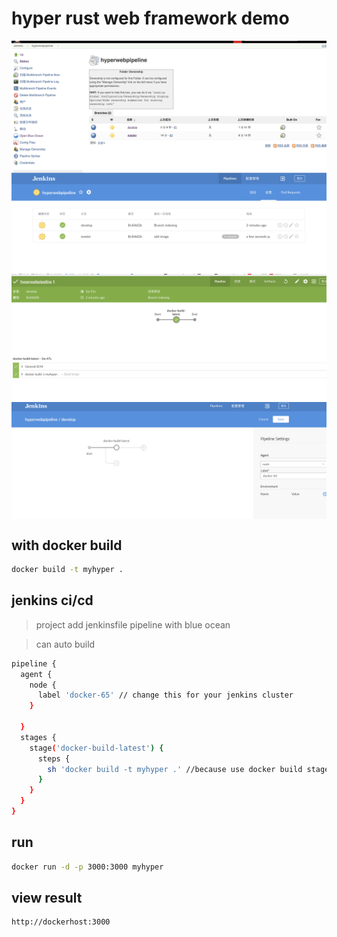 # hyper rust web framework demo

 <img src="doc/jenkins_config.png" align=center /><br>
 <img src="doc/jenkins_blue_ocean.png" align=center /><br>
 <img src="doc/jenkins_branch.png"  align=center /><br>
 <img src="doc/jenkinsfile.png"  align=center /><br>

## with docker build
```bash
docker build -t myhyper .
```
## jenkins ci/cd
> project add jenkinsfile pipeline with blue ocean 

> can auto build

```bash
pipeline {
  agent {
    node {
      label 'docker-65' // change this for your jenkins cluster
    }
    
  }
  stages {
    stage('docker-build-latest') {
      steps {
        sh 'docker build -t myhyper .' //because use docker build stage docker must with docker-ce-17 
      }
    }
  }
}

```

## run
```bash
docker run -d -p 3000:3000 myhyper
```
## view result
```bash
http://dockerhost:3000
```